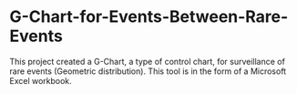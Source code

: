 # G-Chart-for-Events-Between-Rare-Events
This project created a G-Chart, a type of control chart, for surveillance of rare events (Geometric distribution). This tool is in the form of a Microsoft Excel workbook.
